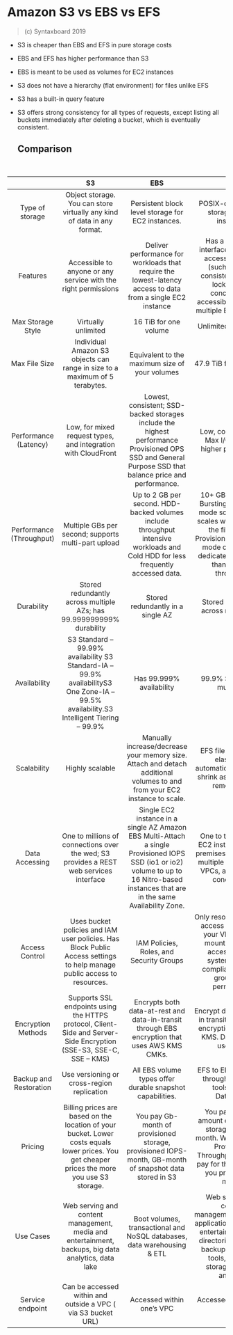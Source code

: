 # Amazon S3 vs EBS vs EFS

> (c) Syntaxboard 2019

- S3 is cheaper than EBS and EFS in pure storage costs

- EBS and EFS has higher performance than S3

- EBS is meant to be used as volumes for EC2 instances

- S3 does not have a hierarchy (flat environment) for files unlike EFS

- S3 has a built-in query feature

- S3 offers strong consistency for all types of requests, except listing all buckets immediately after deleting a bucket, which is eventually consistent.
  
  ## Comparison
  
  ​

|                          | S3                                                                                                                                            | EBS                                                                                                                                                                                    | EFS                                                                                                                                                                                          |
|:------------------------:|:---------------------------------------------------------------------------------------------------------------------------------------------:|:--------------------------------------------------------------------------------------------------------------------------------------------------------------------------------------:|:--------------------------------------------------------------------------------------------------------------------------------------------------------------------------------------------:|
| Type of storage          | Object storage. You can store virtually any kind of data in any format.                                                                       | Persistent block level storage for EC2 instances.                                                                                                                                      | POSIX-compliant file storage for EC2 instances.                                                                                                                                              |
| Features                 | Accessible to anyone or any service with the right permissions                                                                                | Deliver performance for workloads that require the lowest-latency access to data from a single EC2 instance                                                                            | Has a file system interface, file system access semantics (such as strong consistency and file locking), and concurrently-accessible storage for multiple EC2 instances                      |
| Max Storage Style        | Virtually unlimited                                                                                                                           | 16 TiB for one volume                                                                                                                                                                  | Unlimited system size                                                                                                                                                                        |
| Max File Size            | Individual Amazon S3 objects can range in size to a maximum of 5 terabytes.                                                                   | Equivalent to the maximum size of your volumes                                                                                                                                         | 47.9 TiB for a single file                                                                                                                                                                   |
| Performance (Latency)    | Low, for mixed request types, and integration with CloudFront                                                                                 | Lowest, consistent; SSD-backed storages include the highest performance Provisioned OPS SSD and General Purpose SSD that balance price and performance.                                | Low, consistent; use Max I/O mode for higher performance                                                                                                                                     |
| Performance (Throughput) | Multiple GBs per second; supports multi-part upload                                                                                           | Up to 2 GB per second. HDD-backed volumes include throughput intensive workloads and Cold HDD for less frequently accessed data.                                                       | 10+ GB per second. Bursting Throughput mode scales with the scales with the size of the file system. Provisioned throughput mode offers higher dedicated throughput than bustring throughput |
| Durability               | Stored redundantly across multiple AZs; has 99.999999999% durability                                                                          | Stored redundantly in a single AZ                                                                                                                                                      | Stored redundantly across multiple AZs                                                                                                                                                       |
| Availability             | S3 Standard – 99.99% availability S3 Standard-IA – 99.9% availabilityS3 One Zone-IA – 99.5% availability.S3 Intelligent Tiering – 99.9%       | Has 99.999% availability                                                                                                                                                               | 99.9% SLA. Runs in multi – AZ                                                                                                                                                                |
| Scalability              | Highly scalable                                                                                                                               | Manually increase/decrease your memory size. Attach and detach additional volumes to and from your EC2 instance to scale.                                                              | EFS file systems are elastic, and automatically grow and shrink as you add and remove files.                                                                                                 |
| Data Accessing           | One to millions of connections over the wed; S3 provides a REST web services interface                                                        | Single EC2 instance in a single AZ Amazon EBS Multi-Attach a single Provisioned IOPS SSD (io1 or io2) volume to up to 16 Nitro-based instances that are in the same Availability Zone. | One to thousands of EC2 instances or on-premises servers, from multiple AZs, regions, VPCs, and accounts concurrently                                                                        |
| Access Control           | Uses bucket policies and IAM user policies. Has Block Public Access settings to help manage public access to resources.                       | IAM Policies, Roles, and Security Groups                                                                                                                                               | Only resources that can access endpoints in your VPC, called a mount target, can access your file system; POSIX-compliant user and group-level permissions.                                  |
| Encryption Methods       | Supports SSL endpoints using the HTTPS protocol, Client-Side and Server-Side Encryption (SSE-S3, SSE-C, SSE – KMS)                            | Encrypts both data-at-rest and data-in-transit through EBS encryption that uses AWS KMS CMKs.                                                                                          | Encrypt data at rest and in transit. Data at rest encryption uses AWS KMS. Data in transit uses TLS.                                                                                         |
| Backup and Restoration   | Use versioning or cross-region replication                                                                                                    | All EBS volume types offer durable snapshot capabilities.                                                                                                                              | EFS to EFS replication through third party tools or AWS DataSynch                                                                                                                            |
| Pricing                  | Billing prices are based on the location of your bucket. Lower costs equals lower prices. You get cheaper prices the more you use S3 storage. | You pay Gb-month of provisioned storage, provisioned IOPS-month, GB-month of snapshot data stored in S3                                                                                | You pay more the amount of file system storage used per month. When using the Provisioned Throughput mode you pay for the throughput you provision per month.                                |
| Use Cases                | Web serving and content management, media and entertainment, backups, big data analytics, data lake                                           | Boot volumes, transactional and NoSQL databases, data warehousing & ETL                                                                                                                | Web serving and content management,enterprise applications, media and entertainment, home directories, database backups, developer tools, container storage, big data analytics              |
| Service endpoint         | Can be accessed within and outside a VPC ( via S3 bucket URL)                                                                                 | Accessed within one’s VPC                                                                                                                                                              | Accessed within one’s VPC                                                                                                                                                                    |
